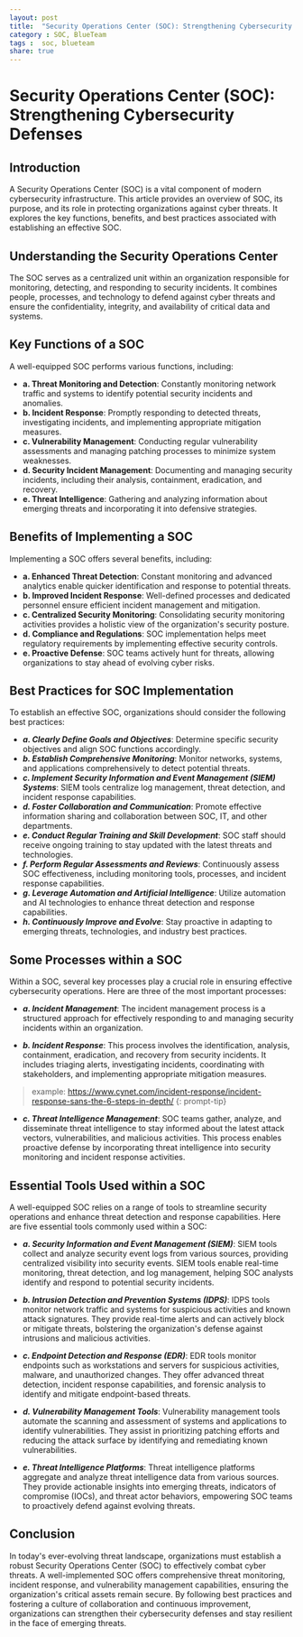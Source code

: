 ```yaml
---
layout: post
title:  "Security Operations Center (SOC): Strengthening Cybersecurity Defenses"
category : SOC, BlueTeam
tags :  soc, blueteam
share: true 
---
```


# Security Operations Center (SOC): Strengthening Cybersecurity Defenses

## Introduction
A Security Operations Center (SOC) is a vital component of modern cybersecurity infrastructure. This article provides an overview of SOC, its purpose, and its role in protecting organizations against cyber threats. It explores the key functions, benefits, and best practices associated with establishing an effective SOC.

## Understanding the Security Operations Center

The SOC serves as a centralized unit within an organization responsible for monitoring, detecting, and responding to security incidents. It combines people, processes, and technology to defend against cyber threats and ensure the confidentiality, integrity, and availability of critical data and systems.
    
## Key Functions of a SOC

A well-equipped SOC performs various functions, including: 
- **a. Threat Monitoring and Detection**: Constantly monitoring network traffic and systems to identify potential security incidents and anomalies. 
- **b. Incident Response**: Promptly responding to detected threats, investigating incidents, and implementing appropriate mitigation measures.
- **c. Vulnerability Management**: Conducting regular vulnerability assessments and managing patching processes to minimize system weaknesses.
- **d. Security Incident Management**: Documenting and managing security incidents, including their analysis, containment, eradication, and recovery.
- **e. Threat Intelligence**: Gathering and analyzing information about emerging threats and incorporating it into defensive strategies.
    
## Benefits of Implementing a SOC

Implementing a SOC offers several benefits, including: 
- **a. Enhanced Threat Detection**: Constant monitoring and advanced analytics enable quicker identification and response to potential threats.
- **b. Improved Incident Response**: Well-defined processes and dedicated personnel ensure efficient incident management and mitigation.
- **c. Centralized Security Monitoring**: Consolidating security monitoring activities provides a holistic view of the organization's security posture.
- **d. Compliance and Regulations**: SOC implementation helps meet regulatory requirements by implementing effective security controls.
- **e. Proactive Defense**: SOC teams actively hunt for threats, allowing organizations to stay ahead of evolving cyber risks.
    
## Best Practices for SOC Implementation

To establish an effective SOC, organizations should consider the following best practices:
- ***a. Clearly Define Goals and Objectives***: Determine specific security objectives and align SOC functions accordingly.
- ***b. Establish Comprehensive Monitoring***: Monitor networks, systems, and applications comprehensively to detect potential threats.
- ***c. Implement Security Information and Event Management (SIEM) Systems***: SIEM tools centralize log management, threat detection, and incident response capabilities.
- ***d. Foster Collaboration and Communication***: Promote effective information sharing and collaboration between SOC, IT, and other departments.
- ***e. Conduct Regular Training and Skill Development***: SOC staff should receive ongoing training to stay updated with the latest threats and technologies.
- ***f. Perform Regular Assessments and Reviews***: Continuously assess SOC effectiveness, including monitoring tools, processes, and incident response capabilities.
- ***g. Leverage Automation and Artificial Intelligence***: Utilize automation and AI technologies to enhance threat detection and response capabilities.
- ***h. Continuously Improve and Evolve***: Stay proactive in adapting to emerging threats, technologies, and industry best practices.
    

## Some Processes within a SOC 

Within a SOC, several key processes play a crucial role in ensuring effective cybersecurity operations. Here are three of the most important processes:

- ***a. Incident Management***: The incident management process is a structured approach for effectively responding to and managing security incidents within an organization.

- ***b. Incident Response***: This process involves the identification, analysis, containment, eradication, and recovery from security incidents. It includes triaging alerts, investigating incidents, coordinating with stakeholders, and implementing appropriate mitigation measures.
> example: https://www.cynet.com/incident-response/incident-response-sans-the-6-steps-in-depth/
{: prompt-tip}

- ***c. Threat Intelligence Management***: SOC teams gather, analyze, and disseminate threat intelligence to stay informed about the latest attack vectors, vulnerabilities, and malicious activities. This process enables proactive defense by incorporating threat intelligence into security monitoring and incident response activities.



## Essential Tools Used within a SOC

A well-equipped SOC relies on a range of tools to streamline security operations and enhance threat detection and response capabilities. Here are five essential tools commonly used within a SOC:

- ***a. Security Information and Event Management (SIEM)***: SIEM tools collect and analyze security event logs from various sources, providing centralized visibility into security events. SIEM tools enable real-time monitoring, threat detection, and log management, helping SOC analysts identify and respond to potential security incidents.

- ***b. Intrusion Detection and Prevention Systems (IDPS)***: IDPS tools monitor network traffic and systems for suspicious activities and known attack signatures. They provide real-time alerts and can actively block or mitigate threats, bolstering the organization's defense against intrusions and malicious activities.

- ***c. Endpoint Detection and Response (EDR)***: EDR tools monitor endpoints such as workstations and servers for suspicious activities, malware, and unauthorized changes. They offer advanced threat detection, incident response capabilities, and forensic analysis to identify and mitigate endpoint-based threats.

- ***d. Vulnerability Management Tools***: Vulnerability management tools automate the scanning and assessment of systems and applications to identify vulnerabilities. They assist in prioritizing patching efforts and reducing the attack surface by identifying and remediating known vulnerabilities.

- ***e. Threat Intelligence Platforms***: Threat intelligence platforms aggregate and analyze threat intelligence data from various sources. They provide actionable insights into emerging threats, indicators of compromise (IOCs), and threat actor behaviors, empowering SOC teams to proactively defend against evolving threats.


## Conclusion

In today's ever-evolving threat landscape, organizations must establish a robust Security Operations Center (SOC) to effectively combat cyber threats. A well-implemented SOC offers comprehensive threat monitoring, incident response, and vulnerability management capabilities, ensuring the organization's critical assets remain secure. By following best practices and fostering a culture of collaboration and continuous improvement, organizations can strengthen their cybersecurity defenses and stay resilient in the face of emerging threats.
